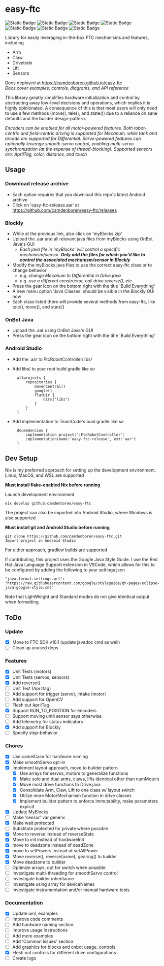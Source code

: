 # easy-ftc
![Static Badge](https://img.shields.io/badge/Version-1.0-blue)
![Static Badge](https://img.shields.io/badge/FTC_SDK-10.1.0-blue)
![Static Badge](https://img.shields.io/badge/Android_API-29-blue)
![Static Badge](https://img.shields.io/badge/OpenJDK-17.0.10-blue)
![Static Badge](https://img.shields.io/badge/Platforms-Linux,_macOS,_Windows-green)
![Static Badge](https://img.shields.io/badge/Coverage-95%25-green)
![Static Badge](https://img.shields.io/badge/Powered_by_Nix-grey?logo=nixOS&logoColor=white)

Library for easily leveraging in-the-box FTC mechanisms and features, including
* Arm
* Claw
* Drivetrain
* Lift
* Sensors

Docs deployed at https://camdenboren.github.io/easy-ftc<br>
<i>Docs cover examples, controls, diagrams, and API reference</i>

This library greatly simplifies hardware initialization and control by abstracting away low-level decisions and operations, which implies it is highly opinionated. A consequence of this is that most users will only need to use a few methods (move(), tele(), and state()) due to a reliance on sane defaults and the builder design-pattern.

<i>Encoders can be enabled for all motor-powered features. Both robot-centric and field-centric driving is supported for Mecanum, while tank and arcade are supported for Differential. Servo-powered features can optionally leverage smooth-servo control, enabling multi-servo synchronization (at the expense of thread-blocking). Supported sensors are: AprilTag, color, distance, and touch</i>

## Usage

### Download release archive
* Each option requires that you download this repo's latest Android archive
* Click on 'easy-ftc-release.aar' at https://github.com/camdenboren/easy-ftc/releases

### Blockly
* While at the previous link, also click on 'myBlocks.zip'
* Upload the .aar and all relevant java files from myBlocks using OnBot Java's GUI
    * <i>Each java file in 'myBlocks' will control a specific mechanism/sensor. <b>Only add the files for which you'd like to control the associated mechanism/sensor in Blockly</b></i>
* Modify the myBlocks java files to use the correct easy-ftc class or to change behavior
    * <i>e.g. change Mecanum to Differential in Drive.java
    * e.g. use a different constructor, call drive.reverse(), etc.</i>
* Press the gear icon on the bottom right with the title 'Build Everything'
* A new menu option 'Java Classes' should be visible in the Blockly GUI now
* Each class listed there will provide several methods from easy-ftc, like tele(), move(), and state()

### OnBot Java
* Upload the .aar using OnBot Java's GUI
* Press the gear icon on the bottom right with the title 'Build Everything'

### Android Studio
* Add the .aar to FtcRobotController/libs/
* Add libs/ to your root build.gradle like so

        allprojects {
            repositories {
                mavenCentral()
                google()
                flatDir {
                    dirs("libs")
                }
            }
        }
* Add implementation to TeamCode's buid.gradle  like so

        dependencies {
            implementation project(':FtcRobotController')
            implementation(name:'easy-ftc-release', ext:'aar')
        }

## Dev Setup
Nix is my preferred approach for setting up the development environment. Linux, MacOS, and WSL are supported

<b>Must install flake-enabled Nix before running</b>

Launch development environment

    nix develop github:camdenboren/easy-ftc

The project can also be imported into Android Studio, where Windows is also supported

<b>Must install git and Android Studio before running</b>

    git clone https://github.com/camdenboren/easy-ftc.git
    Import project in Android Studio

For either approach, gradlew builds are supported

If contributing, this project uses the Google Java Style Guide. I use the Red Hat Java Language Support extension in VSCode, which allows for this to be configured by adding the following to your settings.json

    "java.format.settings.url": "https://raw.githubusercontent.com/google/styleguide/gh-pages/eclipse-java-google-style.xml"

Note that LightWeight and Standard modes do not give identical output when formatting.

## ToDo
### Update
- [x] Move to FTC SDK v10.1 (update javadoc cmd as well)
- [ ] Clean up unused deps

### Features
- [x] Unit Tests (motors)
- [x] Unit Tests (servos, sensors)
- [x] Add reverse()
- [ ] Unit Test (Apriltag)
- [ ] Add support for trigger (servo), intake (motor)
- [ ] Add support for OpenCV
- [ ] Flesh out AprilTag
- [x] Support RUN_TO_POSITION for encoders
- [ ] Support moving until sensor says otherwise
- [ ] Add telemetry for status indicators
- [x] Add support for Blockly
- [ ] Specify stop-behavior

### Chores
- [x] Use camelCase for hardware naming
- [x] Make smoothServo opt-in
- [x] Implement layout approach, move to builder pattern
    - [x] Use arrays for servos, motors to generalize functions
    - [x] Make solo and dual arms, claws, lifts identical other than numMotors
    - [x] Move most drive functions to Drive.java
    - [x] Consolidate Arm, Claw, Lift to one class w/ layout switch
    - [x] Utilize more MotorMechanism function in drive classes
    - [x] Implement builder pattern to enforce immutability, make parameters explicit
- [x] Update MyBlocks
- [ ] Make 'sensor' var generic
- [x] Make wait protected
- [ ] Substitute protected for private where possible
- [x] Move to reverse instead of reverseState
- [x] Move to init instead of hardwareInit
- [x] move to deadzone instead of deadZone
- [x] move to setPowers instead of setAllPower
- [x] Move reverse(), reverse(name), gearing() to builder
- [x] Move deadzone to builder 
- [ ] Optimize arrays, opt for switch when possible
- [ ] Investigate multi-threading for smoothServo control
- [ ] Investigate builder inheritance
- [ ] Investigate using array for deviceNames
- [ ] Investigate instrumentation and/or manual hardware tests

### Documentation
- [x] Update uml, examples
- [ ] Improve code comments
- [ ] Add hardware naming section
- [ ] Improve usage instructions
- [ ] Add more examples
- [ ] Add 'Common Issues' section
- [ ] Add graphics for blocks and onbot usage, controls
- [x] Flesh out controls for different drive configurations
- [ ] Create logo